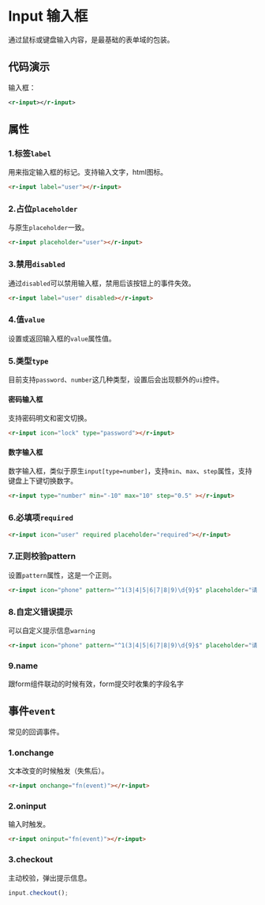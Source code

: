 # Input 输入框
通过鼠标或键盘输入内容，是最基础的表单域的包装。

## 代码演示

<div style="width:300px;">
    输入框：<r-input></r-input>
</div>


```xml
<r-input></r-input>
```

## 属性
### 1.标签`label`

用来指定输入框的标记。支持输入文字，html图标。

<r-input label="user"></r-input>

```html
<r-input label="user"></r-input>
```

### 2.占位`placeholder`

与原生`placeholder`一致。

<r-input placeholder="user"></r-input>

```html
<r-input placeholder="user"></r-input>
```

### 3.禁用`disabled`

通过`disabled`可以禁用输入框，禁用后该按钮上的事件失效。

<r-input label="user" disabled></r-input>

```html
<r-input label="user" disabled></r-input>
```

### 4.值`value`

设置或返回输入框的`value`属性值。

<r-input value="1234"></r-input>

### 5.类型`type`

目前支持`password`、`number`这几种类型，设置后会出现额外的`ui`控件。

#### 密码输入框

支持密码明文和密文切换。

<r-input icon="lock" type="password"></r-input>

```html
<r-input icon="lock" type="password"></r-input>
```

#### 数字输入框

数字输入框，类似于原生`input[type=number]`，支持`min`、`max`、`step`属性，支持键盘上下键切换数字。

<r-input type="number" min="-10" max="10" step="0.5" ></r-input>

```html
<r-input type="number" min="-10" max="10" step="0.5" ></r-input>
```

### 6.必填项`required`

<r-input icon="user" required placeholder="required"></r-input>

```html
<r-input icon="user" required placeholder="required"></r-input>
```

### 7.正则校验pattern

设置`pattern`属性，这是一个正则。

<r-input icon="phone" pattern="^1(3|4|5|6|7|8|9)\d{9}$" placeholder="请输入手机号"></r-input>

```html
<r-input icon="phone" pattern="^1(3|4|5|6|7|8|9)\d{9}$" placeholder="请输入手机号"></r-input>
```

### 8.自定义错误提示
可以自定义提示信息`warning`

<r-input icon="phone" pattern="^1(3|4|5|6|7|8|9)\d{9}$" placeholder="请输入手机号" warning="手机号格式有误"></r-input>

```html
<r-input icon="phone" pattern="^1(3|4|5|6|7|8|9)\d{9}$" placeholder="请输入手机号" warning="手机号格式有误"></r-input>
```
### 9.name 
跟form组件联动的时候有效，form提交时收集的字段名字

## 事件`event`

常见的回调事件。

### 1.onchange

文本改变的时候触发（失焦后）。

<r-input onchange="XyMessage.info(this.value)"></r-input>

```html
<r-input onchange="fn(event)"></r-input>
```

### 2.oninput

输入时触发。
<r-input oninput="XyMessage.info(this.value)"></r-input>

```html
<r-input oninput="fn(event)"></r-input>
```

### 3.checkout

主动校验，弹出提示信息。

<r-input required placeholder="required"></r-input>

```js
input.checkout();
```